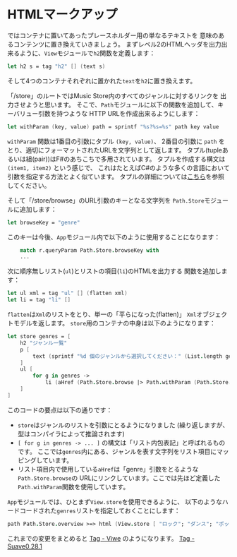 HTMLマークアップ
================

ではコンテナに置いてあったプレースホルダー用の単なるテキストを
意味のあるコンテンツに置き換えていきましょう。
まずレベル2のHTMLヘッダを出力出来るように、`View`モジュールで`h2`関数を定義します：

````fsharp
let h2 s = tag "h2" [] (text s)
````

そして4つのコンテナそれぞれに置かれた`text`を`h2`に置き換えます。

「/store」のルートではMusic Store内のすべてのジャンルに対するリンクを
出力させようと思います。
そこで、`Path`モジュールに以下の関数を追加して、キーバリュー引数を持つような
HTTP URLを作成出来るようにします：

````fsharp
let withParam (key, value) path = sprintf "%s?%s=%s" path key value
````

`withParam` 関数は1番目の引数にタプル `(key, value)`、
2番目の引数に `path` をとり、適切にフォーマットされたURLを文字列として返します。
タプル(tupleあるいは組(pair))はF#のあちこちで多用されています。
タプルを作成する構文は `(item1, item2)` という感じで、
これはたとえばC#のような多くの言語において引数を指定する方法とよく似ています。
タプルの詳細については[こちら][tuple]を参照してください。

そして「/store/browse」のURL引数のキーとなる文字列を
`Path.Store`モジュールに追加します：

````fsharp
let browseKey = "genre"
````

このキーは今後、`App`モジュール内で以下のように使用することになります：

````fsharp
    match r.queryParam Path.Store.browseKey with
    ...
````

次に順序無しリスト(`ul`)とリストの項目(`li`)のHTMLを出力する
関数を追加します：

````fsharp
let ul xml = tag "ul" [] (flatten xml)
let li = tag "li" []
````

`flatten`は`Xml`のリストをとり、単一の「平らになった(flatten)」
`Xml`オブジェクトモデルを返します。
`store`用のコンテナの中身は以下のようになります：

````fsharp
let store genres = [
    h2 "ジャンル一覧"
    p [
        text (sprintf "%d 個のジャンルから選択してください：" (List.length genres))
    ]
    ul [
        for g in genres ->
            li (aHref (Path.Store.browse |> Path.withParam (Path.Store.browseKey, g)) (text g))
    ]
]
````

このコードの要点は以下の通りです：

* `store`はジャンルのリストを引数にとるようになりました
  (繰り返しますが、型はコンパイラによって推論されます)
* `[ for g in genres -> ... ]` の構文は「リスト内包表記」と呼ばれるものです。
  ここでは`genres`内にある、ジャンルを表す文字列をリスト項目にマッピングしています。
* リスト項目内で使用している`aHref`は「genre」引数をとるような`Path.Store.browse`の
  URLにリンクしています。ここでは先ほど定義した`Path.withParam`関数を使用しています。

`App`モジュールでは、ひとまず`View.store`を使用できるように、
以下のようなハードコードされた`genres`リストを指定しておくことにします：

````fsharp
path Path.Store.overview >=> html (View.store [ "ロック"; "ダンス"; "ポップ"])
````

これまでの変更をまとめると [Tag - Viwe][tag_view] のようになります。
[Tag - Suave0.28.1](https://github.com/SuaveIO/suave/tree/v0.28.1)

[tuple]: http://fsharpforfunandprofit.com/posts/tuples/
[tag_view]: https://github.com/theimowski/SuaveMusicStore/tree/view

